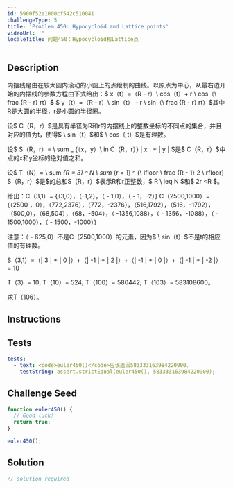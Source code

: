 ```yaml
---
id: 5900f52e1000cf542c510041
challengeType: 5
title: 'Problem 450: Hypocycloid and Lattice points'
videoUrl: ''
localeTitle: 问题450：Hypocycloid和Lattice点
---
```


## Description
<section id="description">内摆线是由在较大圆内滚动的小圆上的点绘制的曲线。以原点为中心，从最右边开始的内摆线的参数方程由下式给出：$ x（t）=（R  -  r）\ cos（t）+ r \ cos（\ frac {R  -  r} rt）$ $ y（t）=（R  -  r）\ sin（t） -  r \ sin（\ frac {R  -  r} rt）$其中R是大圆的半径，r是小圆的半径圈。 <p>设$ C（R，r）$是具有半径为R和r的内摆线上的整数坐标的不同点的集合，并且对应的值为t，使得$ \ sin（t）$和$ \ cos（ t）$是有理数。 </p><p>设$ S（R，r）= \ sum _ {（x，y）\ in C（R，r）} | x | + | y | $是$ C（R，r）$中点的x和y坐标的绝对值之和。 </p><p>设$ T（N）= \ sum <em>{R = 3} ^ N \ sum</em> {r = 1} ^ {\ lfloor \ frac {R  -  1} 2 \ rfloor} S（R，r）$是$的总和S（R，r）$表示R和r正整数，$ R \ leq N $和$ 2r &lt;R $。 </p><p>给出：C（3,1）= {（3,0），（-1,2），（ -  1,0），（ -  1，-2）} C（2500,1000）= {（2500 ，0），（772,2376），（772，-2376），（516,1792），（516，-1792），（500,0），（68,504），（68，-504），（ -1356,1088），（ -  1356，-1088），（ -  1500,1000），（ -  1500，-1000）} </p><p>注意：（ -  625,0）不是C（2500,1000）的元素，因为$ \ sin（t）$不是t的相应值的有理数。 </p><p> S（3,1）=（| 3 | + | 0 |）+（| -1 | + | 2 |）+（| -1 | + | 0 |）+（| -1 | + | -2 |） = 10 </p><p> T（3）= 10; T（10）= 524; T（100）= 580442; T（103）= 583108600。 </p><p>求T（106）。 </p></section>

## Instructions
<section id="instructions">
</section>

## Tests
<section id='tests'>

```yml
tests:
  - text: <code>euler450()</code>应该返回583333163984220900。
    testString: assert.strictEqual(euler450(), 583333163984220900);

```

</section>

## Challenge Seed
<section id='challengeSeed'>

<div id='js-seed'>

```js
function euler450() {
  // Good luck!
  return true;
}

euler450();

```

</div>



</section>

## Solution
<section id='solution'>

```js
// solution required
```
</section>
